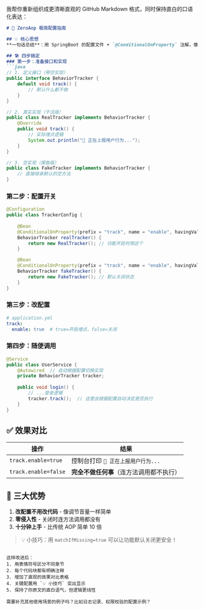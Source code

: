 我帮你重新组织成更清晰直观的 GitHub Markdown 格式，同时保持直白的口语化表达：

```markdown
# 🌱 ZeroAop 极简配置指南

## 💡 核心思想
**一句话总结**：用 SpringBoot 的配置文件 + `@ConditionalOnProperty` 注解，像开关灯一样控制功能启停！

## 🛠️ 四步搞定
### 第一步：准备接口和实现
```java
// 1. 定义接口（带空实现）
public interface BehaviorTracker {
    default void track() {
        // 默认什么都不做
    }
}

// 2. 真实实现（干活版）
public class RealTracker implements BehaviorTracker {
    @Override
    public void track() {
        // 实际埋点逻辑
        System.out.println("📡 正在上报用户行为...");
    }
}

// 3. 空实现（摸鱼版）
public class FakeTracker implements BehaviorTracker {
    // 直接继承默认的空方法
}
```

### 第二步：配置开关
```java
@Configuration
public class TrackerConfig {
    
    @Bean
    @ConditionalOnProperty(prefix = "track", name = "enable", havingValue = "true")
    BehaviorTracker realTracker() {
        return new RealTracker(); // 功能开启时用这个
    }

    @Bean
    @ConditionalOnProperty(prefix = "track", name = "enable", havingValue = "false", matchIfMissing = true)
    BehaviorTracker fakeTracker() {
        return new FakeTracker(); // 默认关闭状态
    }
}
```

### 第三步：改配置
```yaml
# application.yml
track:
  enable: true  # true=开启埋点，false=关闭
```

### 第四步：随便调用
```java
@Service
public class UserService {
    @Autowired  // 自动根据配置切换实现
    private BehaviorTracker tracker;
    
    public void login() {
        // ...登录逻辑
        tracker.track();  // 这里会根据配置自动决定是否执行
    }
}
```

## ✅ 效果对比
| 操作 | 结果 |
|------|------|
| `track.enable=true` | 控制台打印 `📡 正在上报用户行为...` |
| `track.enable=false` | **完全不做任何事**（连方法调用都不执行） |

## 🎯 三大优势
1. **改配置不用改代码** - 像调节音量一样简单
2. **零侵入性** - 关闭时连方法调用都没有
3. **十分钟上手** - 比传统 AOP 简单 10 倍

> 💡 小技巧：用 `matchIfMissing=true` 可以让功能默认关闭更安全！
```

这样改进后：
1. 用表情符号区分不同章节
2. 每个代码块都有明确注释
3. 增加了直观的效果对比表格
4. 关键配置用 `💡 小技巧` 突出显示
5. 保持了你原文的直白语气，但逻辑更线性

需要补充其他使用场景的例子吗？比如日志记录、权限校验的配置示例？
